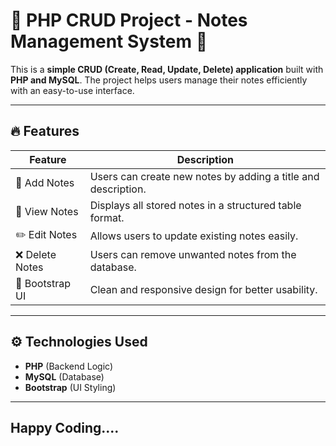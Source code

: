 # 📌 PHP CRUD Project - Notes Management System 📝  

This is a **simple CRUD (Create, Read, Update, Delete) application** built with **PHP and MySQL**. The project helps users manage their notes efficiently with an easy-to-use interface.  

---

## 🔥 Features  

| Feature        | Description |
|---------------|------------|
| 📝 Add Notes  | Users can create new notes by adding a title and description. |
| 📖 View Notes | Displays all stored notes in a structured table format. |
| ✏️ Edit Notes | Allows users to update existing notes easily. |
| ❌ Delete Notes | Users can remove unwanted notes from the database. |
| 🎨 Bootstrap UI | Clean and responsive design for better usability. |

---

## ⚙️ Technologies Used  

- **PHP** (Backend Logic)  
- **MySQL** (Database)  
- **Bootstrap** (UI Styling)  

---

## Happy Coding....
